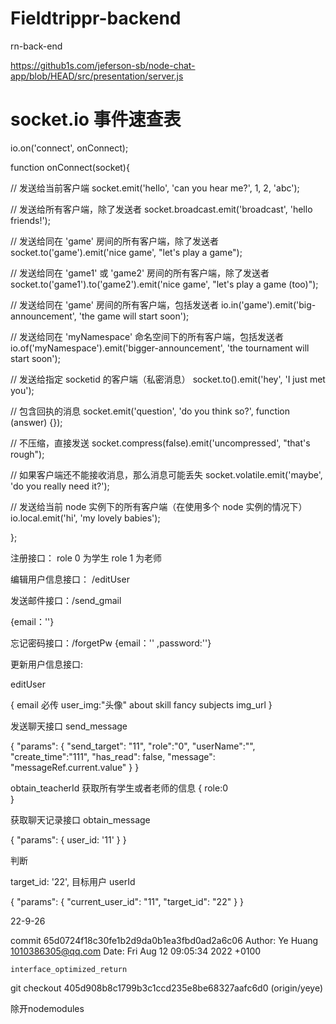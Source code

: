 # Fieldtrippr-backend

rn-back-end

https://github1s.com/jeferson-sb/node-chat-app/blob/HEAD/src/presentation/server.js

# socket.io 事件速查表

io.on('connect', onConnect);

function onConnect(socket){

// 发送给当前客户端
socket.emit('hello', 'can you hear me?', 1, 2, 'abc');

// 发送给所有客户端，除了发送者
socket.broadcast.emit('broadcast', 'hello friends!');

// 发送给同在 'game' 房间的所有客户端，除了发送者
socket.to('game').emit('nice game', "let's play a game");

// 发送给同在 'game1' 或 'game2' 房间的所有客户端，除了发送者
socket.to('game1').to('game2').emit('nice game', "let's play a game (too)");

// 发送给同在 'game' 房间的所有客户端，包括发送者
io.in('game').emit('big-announcement', 'the game will start soon');

// 发送给同在 'myNamespace' 命名空间下的所有客户端，包括发送者
io.of('myNamespace').emit('bigger-announcement', 'the tournament will start soon');

// 发送给指定 socketid 的客户端（私密消息）
socket.to(<socketid>).emit('hey', 'I just met you');

// 包含回执的消息
socket.emit('question', 'do you think so?', function (answer) {});

// 不压缩，直接发送
socket.compress(false).emit('uncompressed', "that's rough");

// 如果客户端还不能接收消息，那么消息可能丢失
socket.volatile.emit('maybe', 'do you really need it?');

// 发送给当前 node 实例下的所有客户端（在使用多个 node 实例的情况下）
io.local.emit('hi', 'my lovely babies');

};

注册接口：
role 0 为学生
role 1 为老师

编辑用户信息接口： /editUser

发送邮件接口：/send_gmail

{email：''}

忘记密码接口：/forgetPw {email：'' ,password:''}

更新用户信息接口:

editUser

{
email  必传
user_img:"头像"
about
skill
fancy
subjects
img_url
}

发送聊天接口  send_message

{
"params": {
"send_target": "11",
"role":"0",
"userName":"",
"create_time":"111",
"has_read": false,
"message": "messageRef.current.value"
}
}


obtain_teacherId  获取所有学生或者老师的信息
{
role:0   
}

获取聊天记录接口 obtain_message

{
"params": {
user_id: '11'
}
}


判断

target_id: '22', 目标用户 userId

{
"params": {
"current_user_id": "11",
"target_id": "22"
}
}







22-9-26


commit 65d0724f18c30fe1b2d9da0b1ea3fbd0ad2a6c06
Author: Ye Huang <1010386305@qq.com>
Date:   Fri Aug 12 09:05:34 2022 +0100

    interface_optimized_return

  

git  checkout    405d908b8c1799b3c1ccd235e8be68327aafc6d0 (origin/yeye)

除开nodemodules  



